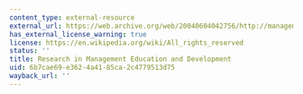 ```yaml
---
content_type: external-resource
external_url: https://web.archive.org/web/20040604042756/http://management-education.net/
has_external_license_warning: true
license: https://en.wikipedia.org/wiki/All_rights_reserved
status: ''
title: Research in Management Education and Development
uid: 6b7cae69-e362-4a41-85ca-2c4779513d75
wayback_url: ''
---
```

